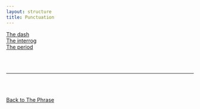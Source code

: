 ```yaml
---
layout: structure
title: Punctuation
---
```



[The dash]({{site.baseurl}}/structures/dashes)  
[The  interrog]({{site.baseurl}}/structures/the-interrog)  
[The period]({{site.baseurl}}/structures/the-period)  

<br/>
<br/>

---

<br/>
<br/>

[Back to The Phrase]({{site.baseurl}}/structures/the-phrase)